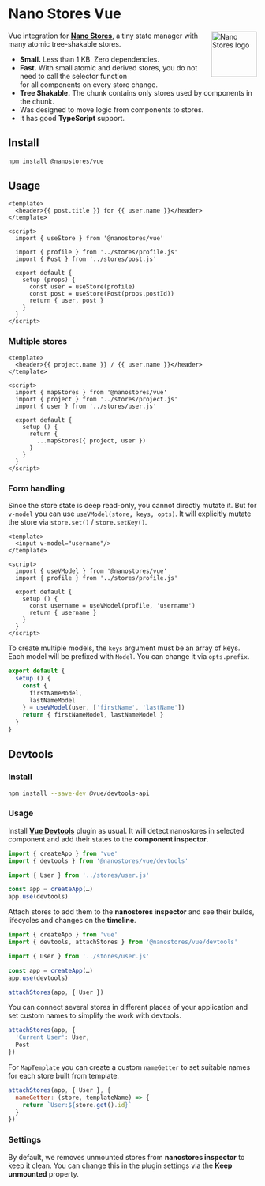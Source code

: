# Nano Stores Vue

<img align="right" width="92" height="92" title="Nano Stores logo"
     src="https://nanostores.github.io/nanostores/logo.svg">

Vue integration for **[Nano Stores]**, a tiny state manager
with many atomic tree-shakable stores.

* **Small.** Less than 1 KB. Zero dependencies.
* **Fast.** With small atomic and derived stores, you do not need to call
  the selector function for all components on every store change.
* **Tree Shakable.** The chunk contains only stores used by components
  in the chunk.
* Was designed to move logic from components to stores.
* It has good **TypeScript** support.

## Install

```sh
npm install @nanostores/vue
```

## Usage

```vue
<template>
  <header>{{ post.title }} for {{ user.name }}</header>
</template>

<script>
  import { useStore } from '@nanostores/vue'

  import { profile } from '../stores/profile.js'
  import { Post } from '../stores/post.js'

  export default {
    setup (props) {
      const user = useStore(profile)
      const post = useStore(Post(props.postId))
      return { user, post }
    }
  }
</script>
```

### Multiple stores

```vue
<template>
  <header>{{ project.name }} / {{ user.name }}</header>
</template>

<script>
  import { mapStores } from '@nanostores/vue'
  import { project } from '../stores/project.js'
  import { user } from '../stores/user.js'

  export default {
    setup () {
      return {
        ...mapStores({ project, user })
      }
    }
  }
</script>
```

### Form handling

Since the store state is deep read-only, you cannot directly mutate it.
But for `v-model` you can use `useVModel(store, keys, opts)`. It will
explicitly mutate the store via `store.set()` / `store.setKey()`.

```vue
<template>
  <input v-model="username"/>
</template>

<script>
  import { useVModel } from '@nanostores/vue'
  import { profile } from '../stores/profile.js'

  export default {
    setup () {
      const username = useVModel(profile, 'username')
      return { username }
    }
  }
</script>
```

To create multiple models, the `keys` argument must be an array of keys.
Each model will be prefixed with `Model`. You can change it via `opts.prefix`.

```js
export default {
  setup () {
    const {
      firstNameModel,
      lastNameModel
    } = useVModel(user, ['firstName', 'lastName'])
    return { firstNameModel, lastNameModel }
  }
}
```

## Devtools

### Install

```sh
npm install --save-dev @vue/devtools-api
```

### Usage

Install **[Vue Devtools]** plugin as usual. It will detect nanostores
in selected component and add their states to the **component inspector**.

```js
import { createApp } from 'vue'
import { devtools } from '@nanostores/vue/devtools'

import { User } from '../stores/user.js'

const app = createApp(…)
app.use(devtools)
```

Attach stores to add them to the **nanostores inspector**
and see their builds, lifecycles and changes on the **timeline**.

```js
import { createApp } from 'vue'
import { devtools, attachStores } from '@nanostores/vue/devtools'

import { User } from '../stores/user.js'

const app = createApp(…)
app.use(devtools)

attachStores(app, { User })
```

You can connect several stores in different places of your application
and set custom names to simplify the work with devtools.

```js
attachStores(app, {
  'Current User': User,
  Post
})
```

For `MapTemplate` you can create a custom `nameGetter`
to set suitable names for each store built from template.

```js
attachStores(app, { User }, {
  nameGetter: (store, templateName) => {
    return `User:${store.get().id}`
  }
})
```

### Settings

By default, we removes unmounted stores from **nanostores inspector**
to keep it clean. You can change this in the plugin settings
via the **Keep unmounted** property.

[Nano Stores]: https://github.com/nanostores/nanostores/
[Vue Devtools]: https://devtools.vuejs.org
